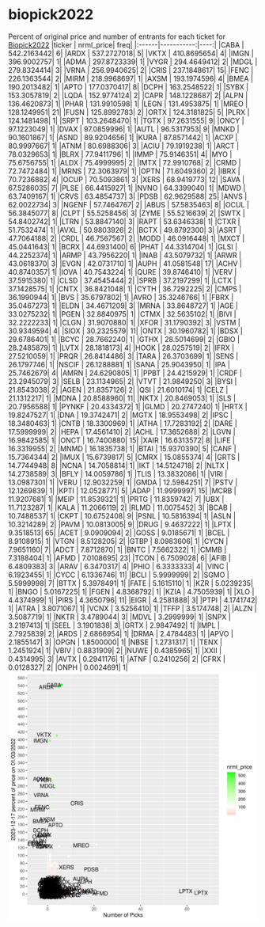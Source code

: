 # biopick2022
Percent of original price and number of entrants for each ticket for [Biopick2022](https://twitter.com/hashtag/Biopick2022)
|ticker |  nrml_price| freq|
|:------|-----------:|----:|
|CABA   | 542.2163442|    6|
|ARDX   | 537.2727018|    5|
|VKTX   | 410.8695654|    4|
|IMGN   | 396.9002757|    1|
|ADMA   | 297.8723339|    1|
|VYGR   | 294.4649412|    2|
|MDGL   | 279.8324414|    3|
|VRNA   | 256.9940625|    2|
|CRIS   | 237.1848617|   15|
|FENC   | 226.1363544|    2|
|MIRM   | 218.9968697|    1|
|AXSM   | 193.1974596|    4|
|BMEA   | 190.2013482|    1|
|APTO   | 177.0370417|    8|
|DCPH   | 163.2548522|    1|
|SYBX   | 153.3057819|    2|
|LQDA   | 152.9774124|    2|
|CAPR   | 148.1228687|    2|
|ALPN   | 136.4620873|    1|
|PHAR   | 131.9910598|    1|
|LEGN   | 131.4953875|    1|
|MREO   | 128.1249951|   21|
|FUSN   | 125.8992783|    2|
|ORTX   | 124.3181825|    5|
|PLRX   | 124.1481498|    1|
|SRPT   | 103.2648470|    1|
|TGTX   |  97.2631555|    9|
|ONCY   |  97.1223049|    1|
|DVAX   |  97.0859996|    1|
|AUTL   |  96.5317953|    9|
|MNKD   |  90.1601867|    1|
|ASND   |  89.9204656|    1|
|KURA   |  87.8571442|    1|
|ACXP   |  80.9997667|    1|
|ATNM   |  80.6988306|    3|
|ACIU   |  79.1919238|    1|
|ARCT   |  78.0329653|    1|
|BLRX   |  77.9411796|    1|
|IMMP   |  75.9146351|    4|
|MYO    |  75.6756755|    1|
|ALDX   |  75.4999995|    2|
|IMTX   |  72.9910768|    2|
|CRMD   |  72.7472484|    1|
|MRNS   |  72.3063979|    1|
|OPTN   |  71.6049360|    2|
|IBRX   |  70.7236882|    4|
|OCUP   |  70.5093861|    3|
|XERS   |  68.9419773|   12|
|SAVA   |  67.5286035|    7|
|PLSE   |  66.4415927|    1|
|NVNO   |  64.3399040|    1|
|MDWD   |  63.7409167|    1|
|CRVS   |  63.4854737|    3|
|PDSB   |  62.9629588|   25|
|ANVS   |  62.0022734|    3|
|NGENF  |  57.7464767|    2|
|ABUS   |  57.5835463|    8|
|OCUL   |  56.3845077|    8|
|CLPT   |  55.5258456|    3|
|ZYME   |  55.5216639|    2|
|SWTX   |  54.8402742|    1|
|LTRN   |  53.8847140|    3|
|RAPT   |  53.6346338|    1|
|CTXR   |  51.7532474|    1|
|AVXL   |  50.9803926|    2|
|BCTX   |  49.8792300|    3|
|ASRT   |  47.7064188|    2|
|CRDL   |  46.7567567|    2|
|MODD   |  46.0916448|    1|
|MXCT   |  45.0441643|    1|
|BCRX   |  44.6931400|    6|
|PHAT   |  44.3314704|    1|
|GLSI   |  44.2252374|    1|
|ARMP   |  43.7956220|    1|
|INAB   |  43.5079732|    1|
|ARWR   |  43.0618370|    3|
|EVGN   |  42.0731710|    1|
|AUPH   |  41.0581548|   17|
|ACHV   |  40.8740357|    1|
|IOVA   |  40.7543224|    1|
|QURE   |  39.8746410|    1|
|VERV   |  37.5915380|    1|
|CLSD   |  37.4545444|    2|
|SPRB   |  37.2197299|    1|
|LCTX   |  37.1428575|    1|
|CNTX   |  36.8421048|    1|
|CYTH   |  36.7292225|    2|
|CMPS   |  36.1990944|    1|
|BVS    |  35.6797802|    1|
|AVRO   |  35.3246766|    1|
|FBRX   |  35.0467273|    1|
|ELDN   |  34.4671209|    3|
|MRNA   |  33.8648727|    1|
|AGE    |  33.0275232|    1|
|PGEN   |  32.8840975|    1|
|CTMX   |  32.5635102|    1|
|BIVI   |  32.2222233|    1|
|CLGN   |  31.9070880|    1|
|XFOR   |  31.1790392|    3|
|VSTM   |  30.9349594|    4|
|SIOX   |  30.2325579|   11|
|ONTX   |  30.1960782|    1|
|BDSX   |  29.6786401|    1|
|BCYC   |  28.7662240|    1|
|GTHX   |  28.5014699|    2|
|GBIO   |  28.2485879|    1|
|LVTX   |  28.1818173|    4|
|HOOK   |  28.0257519|    2|
|IFRX   |  27.5210059|    1|
|PRQR   |  26.8414486|    3|
|TARA   |  26.3703699|    1|
|SENS   |  26.1797746|    1|
|NSCIF  |  26.1288881|    1|
|SANA   |  25.9043950|    1|
|IPA    |  25.7462679|    4|
|AMRN   |  24.6290805|    1|
|PPBT   |  24.4215929|    1|
|CRDF   |  23.2945079|    3|
|SELB   |  23.1134965|    2|
|VTVT   |  21.9849250|    3|
|BYSI   |  21.8543038|    2|
|AGEN   |  21.8357126|    2|
|QSI    |  21.6010174|    1|
|CELZ   |  21.1312217|    1|
|MDNA   |  20.8588960|   11|
|NKTX   |  20.8469053|    1|
|SLS    |  20.7956588|    1|
|PYNKF  |  20.4334372|    1|
|GLMD   |  20.2747240|    1|
|HRTX   |  19.8247527|    1|
|DNA    |  19.3742471|    2|
|MGTX   |  18.9553498|    2|
|IPSC   |  18.3480463|    1|
|CNTB   |  18.3300969|    1|
|ATHA   |  17.7283192|    2|
|DARE   |  17.5999999|    2|
|HEPA   |  17.4561410|    2|
|ACHL   |  17.3652688|    2|
|LGVN   |  16.9842585|    1|
|ONCT   |  16.7400880|   15|
|XAIR   |  16.6313572|    8|
|LIFE   |  16.3319955|    2|
|MNMD   |  16.1835738|    1|
|BTAI   |  15.9370390|    5|
|CANF   |  15.7364344|    2|
|IMUX   |  15.6739817|    5|
|CMRX   |  15.0855374|    4|
|GRTS   |  14.7744948|    8|
|NCNA   |  14.7058814|    1|
|IKT    |  14.5124718|    2|
|NLTX   |  14.2738589|    3|
|BFLY   |  14.0059786|    1|
|TLIS   |  13.3832086|    1|
|VIRI   |  13.0987301|    1|
|VERU   |  12.9032259|    1|
|GMDA   |  12.5984251|    7|
|PSTV   |  12.1269839|    1|
|KPTI   |  12.0528771|    5|
|ADAP   |  11.9999997|   15|
|MCRB   |  11.9207681|    1|
|MEIP   |  11.8539321|    1|
|PRTG   |  11.8359742|    7|
|UBX    |  11.7123287|    1|
|KALA   |  11.2066119|    2|
|RLMD   |  11.0075452|    3|
|BCAB   |  10.7488537|    1|
|CKPT   |  10.6752408|    9|
|PSNL   |  10.5816394|    1|
|ASLN   |  10.3214289|    2|
|PAVM   |  10.0813005|    9|
|DRUG   |   9.4637222|    1|
|LPTX   |   9.3518513|   65|
|ACET   |   9.0909094|    2|
|GOSS   |   9.0185671|    1|
|BCEL   |   8.9108915|    1|
|VTGN   |   8.5128205|    2|
|GTBP   |   8.0983606|    1|
|CYCN   |   7.9651160|    7|
|ADCT   |   7.8712870|    1|
|BNTC   |   7.5662322|    1|
|CMMB   |   7.3188404|    1|
|AFMD   |   7.0108695|   23|
|TCON   |   6.7509028|    6|
|AFIB   |   6.4809383|    3|
|ARAV   |   6.3470317|    4|
|PHIO   |   6.3333333|    4|
|VINC   |   6.1923455|    1|
|CYCC   |   6.1336746|   11|
|BCLI   |   5.9999999|    2|
|SGMO   |   5.5999998|    7|
|BTTX   |   5.3978491|    1|
|FATE   |   5.1615110|    1|
|KZR    |   5.0239235|    1|
|BNGO   |   5.0167225|    1|
|FGEN   |   4.8368792|    1|
|KZIA   |   4.7505939|    1|
|XLO    |   4.4374999|    1|
|PIRS   |   4.3650796|   11|
|EIGR   |   4.2581888|    3|
|PTPI   |   4.1741742|    1|
|ATRA   |   3.8071067|    1|
|VCNX   |   3.5256410|    1|
|TFFP   |   3.5174748|    2|
|ALZN   |   3.5087719|    1|
|NKTR   |   3.4789044|    3|
|MDVL   |   3.2999999|    1|
|SNPX   |   3.2197413|    1|
|SEEL   |   3.1901838|    3|
|GRTX   |   2.9847492|    1|
|IMPL   |   2.7925839|    2|
|ARDS   |   2.6866954|    1|
|DRMA   |   2.4784483|    1|
|APVO   |   2.1855147|    3|
|OPGN   |   1.8500000|    1|
|NBSE   |   1.2731317|    1|
|TENX   |   1.2451924|    1|
|VBIV   |   0.8831909|    2|
|NUWE   |   0.4385965|    1|
|XXII   |   0.4314995|    3|
|AVTX   |   0.2941176|    1|
|ATNF   |   0.2410256|    2|
|CFRX   |   0.0128327|    2|
|ONPH   |   0.0024691|    1|
![retvspicks](biopicks.png?raw=true)
